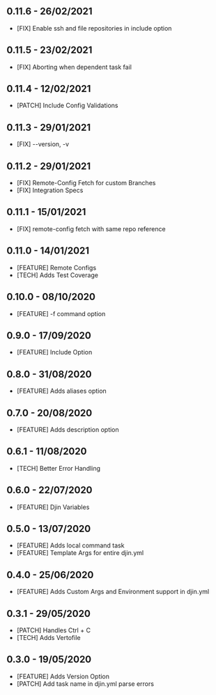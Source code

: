 ## 0.11.6 - 26/02/2021
 * [FIX] Enable ssh and file repositories in include option

## 0.11.5 - 23/02/2021
 * [FIX] Aborting when dependent task fail

## 0.11.4 - 12/02/2021
 * [PATCH] Include Config Validations

## 0.11.3 - 29/01/2021
 * [FIX] --version, -v

## 0.11.2 - 29/01/2021
 * [FIX] Remote-Config Fetch for custom Branches
 * [FIX] Integration Specs

## 0.11.1 - 15/01/2021
 * [FIX] remote-config fetch with same repo reference

## 0.11.0 - 14/01/2021
 * [FEATURE] Remote Configs
 * [TECH] Adds Test Coverage

## 0.10.0 - 08/10/2020
 * [FEATURE] -f command option

## 0.9.0 - 17/09/2020
 * [FEATURE] Include Option

## 0.8.0 - 31/08/2020
 * [FEATURE] Adds aliases option

## 0.7.0 - 20/08/2020
 * [FEATURE] Adds description option

## 0.6.1 - 11/08/2020
 * [TECH] Better Error Handling

## 0.6.0 - 22/07/2020
 * [FEATURE] Djin Variables

## 0.5.0 - 13/07/2020
 * [FEATURE] Adds local command task
 * [FEATURE] Template Args for entire djin.yml

## 0.4.0 - 25/06/2020
 * [FEATURE] Adds Custom Args and Environment support in djin.yml

## 0.3.1 - 29/05/2020
 * [PATCH] Handles Ctrl + C
 * [TECH] Adds Vertofile

## 0.3.0 - 19/05/2020
 * [FEATURE] Adds Version Option
 * [PATCH] Add task name in djin.yml parse errors

